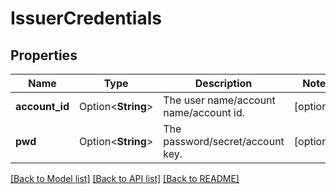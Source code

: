 # IssuerCredentials

## Properties

Name | Type | Description | Notes
------------ | ------------- | ------------- | -------------
**account_id** | Option<**String**> | The user name/account name/account id. | [optional]
**pwd** | Option<**String**> | The password/secret/account key. | [optional]

[[Back to Model list]](../README.md#documentation-for-models) [[Back to API list]](../README.md#documentation-for-api-endpoints) [[Back to README]](../README.md)


